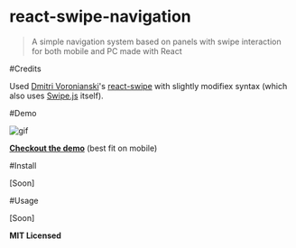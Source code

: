 # react-swipe-navigation
> A simple navigation system based on panels with swipe interaction for both mobile and PC made with React

#Credits

Used [Dmitri Voronianski]'s [react-swipe] with slightly modifiex syntax (which also uses [Swipe.js] itself).

#Demo

![gif](https://enzoferey.github.io/react-swipe-navigation/demo-gif.gif)

**[Checkout the demo]** (best fit on mobile)

#Install

[Soon]

#Usage

[Soon]

**MIT Licensed**

[Dmitri Voronianski]: <https://github.com/voronianski>
[react-swipe]: <https://github.com/voronianski/react-swipe>
[Swipe.js]: <https://github.com/thebird/swipe>
[Checkout the demo]: <https://enzoferey.github.io/react-swipe-navigation/demo>


